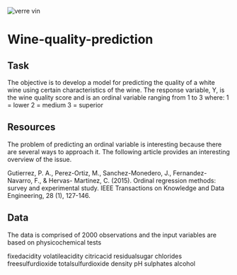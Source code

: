 ![verre vin](https://user-images.githubusercontent.com/29388984/109872963-1c9e8e80-7c3b-11eb-92f1-5e29efcf705a.PNG)

# Wine-quality-prediction

## Task
The objective is to develop a model for predicting the quality of a white wine using certain characteristics of the wine. The response variable, Y, is the wine quality score
and is an ordinal variable ranging from 1 to 3 where:
1 = lower
2 = medium
3 = superior


## Resources
The problem of predicting an ordinal variable is interesting because there are several ways to
approach it. The following article provides an interesting overview of the issue.

Gutierrez, P. A., Perez-Ortiz, M., Sanchez-Monedero, J., Fernandez-Navarro, F., & Hervas-
Martinez, C. (2015). Ordinal regression methods: survey and experimental study. IEEE
Transactions on Knowledge and Data Engineering, 28 (1), 127-146.

## Data

The data is comprised of 2000 observations and the input variables are based on physicochemical tests

fixedacidity 
volatileacidity 
citricacid 
residualsugar 
chlorides 
freesulfurdioxide 
totalsulfurdioxide 
density 
pH 
sulphates 
alcohol

